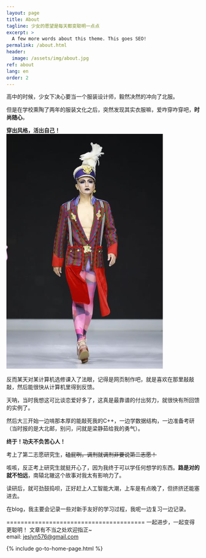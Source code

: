 ```yaml
---
layout: page
title: About
tagline: 少女的愿望是每天都变聪明一点点
excerpt: >
  A few more words about this theme. This goes SEO!
permalink: /about.html
header:
  image: /assets/img/about.jpg
ref: about
lang: en  
order: 2
---
```

高中的时候，少女下决心要当一个服装设计师，毅然决然的冲向了北服。

但是在学校熏陶了两年的服装文化之后，突然发现其实衣服嘛，爱咋穿咋穿吧，**时尚随心**。

**穿出风格，活出自己！**
![快乐美搭](/assets/img/model.jpeg)

反而某天对某计算机选修课入了法眼，记得是网页制作吧，就是喜欢在那里敲敲敲，然后能很快从计算机里得到反馈。

天呐，当时我想这可比谈恋爱好多了，这真是最靠谱的付出努力，就很快有所回馈的实例了。

然后大三开始一边啃那本厚的能敲死我的C++，一边学数据结构，一边准备考研（当时报的是大北邮，别问，问就是梁静茹给我的勇气）。

**终于！功夫不负苦心人！**

考上了第二志愿研究生，~~磕屁咧，调剂就调剂非要说第二志愿！~~

咳咳，反正考上研究生就挺开心了，因为我终于可以学任何想学的东西。**路是对的就不怕远**，南辕北辙这个故事对我太有影响力了。

读研后，就可劲鼓捣呗，正好赶上人工智能大潮，上车是有点晚了，但挤挤还能塞进去。

在blog，我主要会记录一些对新手友好的学习过程，我呢一边复习一边记录。

=======================================
一起进步，一起变得更聪明！
文章有不当之处欢迎指正~  
email: jeslyn576@gmail.com

{% include go-to-home-page.html %}

